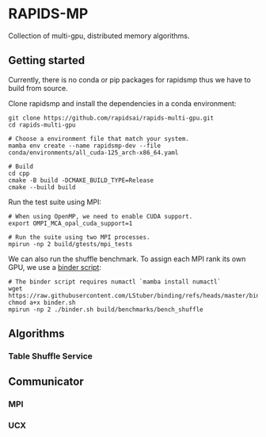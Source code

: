 # RAPIDS-MP

Collection of multi-gpu, distributed memory algorithms.

## Getting started

Currently, there is no conda or pip packages for rapidsmp thus we have to build from source.

Clone rapidsmp and install the dependencies in a conda environment:
```
git clone https://github.com/rapidsai/rapids-multi-gpu.git
cd rapids-multi-gpu

# Choose a environment file that match your system.
mamba env create --name rapidsmp-dev --file conda/environments/all_cuda-125_arch-x86_64.yaml

# Build
cd cpp
cmake -B build -DCMAKE_BUILD_TYPE=Release
cmake --build build
```

Run the test suite using MPI:
```
# When using OpenMP, we need to enable CUDA support.
export OMPI_MCA_opal_cuda_support=1

# Run the suite using two MPI processes.
mpirun -np 2 build/gtests/mpi_tests
```

We can also run the shuffle benchmark. To assign each MPI rank its own GPU, we use a [binder script](https://github.com/LStuber/binding/blob/master/binder.sh):
```
# The binder script requires numactl `mamba install numactl`
wget https://raw.githubusercontent.com/LStuber/binding/refs/heads/master/binder.sh
chmod a+x binder.sh
mpirun -np 2 ./binder.sh build/benchmarks/bench_shuffle 
```

## Algorithms
### Table Shuffle Service

## Communicator

### MPI

### UCX
